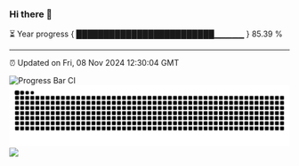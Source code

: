 ### Hi there 👋

⏳ Year progress { █████████████████████████▁▁▁▁▁ } 85.39 %

---

⏰ Updated on Fri, 08 Nov 2024 12:30:04 GMT

![Progress Bar CI](https://github.com/liununu/liununu/workflows/Progress%20Bar%20CI/badge.svg)![](https://raw.githubusercontent.com/L1cardo/L1cardo/main/assets/github-contribution-grid-snake.svg)![](https://raw.githubusercontent.com/seesaws/seesaws/main/assets/github-contribution-grid-snake.svg)
